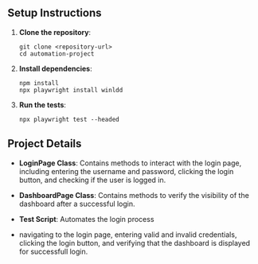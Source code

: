 ## Setup Instructions

1. **Clone the repository**:
   ```
   git clone <repository-url>
   cd automation-project
   ```

2. **Install dependencies**:
   ```
   npm install
   npx playwright install winldd 
   ```

3. **Run the tests**:
   ```
   npx playwright test --headed
   ```

## Project Details

- **LoginPage Class**: Contains methods to interact with the login page, including entering the username and password, clicking the login button, and checking if the user is logged in.
  
- **DashboardPage Class**: Contains methods to verify the visibility of the dashboard after a successful login.

- **Test Script**: Automates the login process 
-  navigating to the login page, entering  valid and invalid credentials, clicking the login button, and verifying that the dashboard is displayed for successfull login. 
